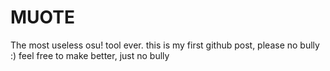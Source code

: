 # MUOTE
The most useless osu! tool ever.
this is my first github post, please no bully :)
feel free to make better, just no bully
